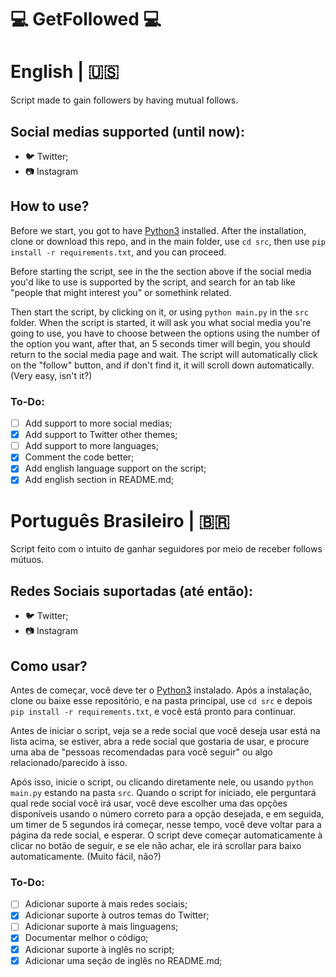 # 💻 GetFollowed 💻

# English | :us:
Script made to gain followers by having mutual follows.

## Social medias supported (until now):
- 🐦 Twitter;
- 📷 Instagram

## How to use?
Before we start, you got to have [Python3](https://www.python.org/downloads/) installed.
After the installation, clone or download this repo, and in the main folder, use `cd src`,
then use `pip install -r requirements.txt`, and you can proceed.

Before starting the script, see in the the section above if the social media you'd like to use is supported by the script, and search for an tab like "people that might interest you" or somethink related.

Then start the script, by clicking on it, or using `python main.py` in the `src` folder.
When the script is started, it will ask you what social media you're going to use, you have to choose between the options using the number of the option you want, after that, an 5 seconds timer will begin, you should return to the social media page and wait. The script will automatically click on the "follow" button, and if don't find it, it will scroll down automatically. (Very easy, isn't it?)

### To-Do:
- [ ] Add support to more social medias;
- [X] Add support to Twitter other themes;
- [ ] Add support to more languages;
- [X] Comment the code better;
- [X] Add english language support on the script;
- [X] Add english section in README.md;

# Português Brasileiro | :brazil:
Script feito com o intuito de ganhar seguidores por meio de receber follows mútuos.

## Redes Sociais suportadas (até então):
- 🐦 Twitter;
- 📷 Instagram

## Como usar?
Antes de começar, você deve ter o [Python3](https://www.python.org/downloads/) instalado.
Após a instalação, clone ou baixe esse repositório, e na pasta principal, use `cd src`
e depois `pip install -r requirements.txt`, e você está pronto para continuar.

Antes de iniciar o script, veja se a rede social que você deseja usar está na lista acima, 
se estiver, abra a rede social que gostaria de usar, e procure uma aba de
"pessoas recomendadas para você seguir" ou algo relacionado/parecido à isso.

Após isso, inicie o script, ou clicando diretamente nele, ou usando `python main.py` estando na pasta `src`. 
Quando o script for iniciado, ele perguntará qual rede social você irá usar,
você deve escolher uma das opções disponíveis usando o número correto para a opção desejada, 
e em seguida, um timer de 5 segundos irá começar, nesse tempo, você deve voltar para a página
da rede social, e esperar. O script deve começar automaticamente à clicar no botão de seguir,
e se ele não achar, ele irá scrollar para baixo automaticamente. (Muito fácil, não?)

### To-Do:
- [ ] Adicionar suporte à mais redes sociais;
- [X] Adicionar suporte à outros temas do Twitter;
- [ ] Adicionar suporte à mais linguagens;
- [X] Documentar melhor o código;
- [X] Adicionar suporte à inglês no script;
- [X] Adicionar uma seção de inglês no README.md;
